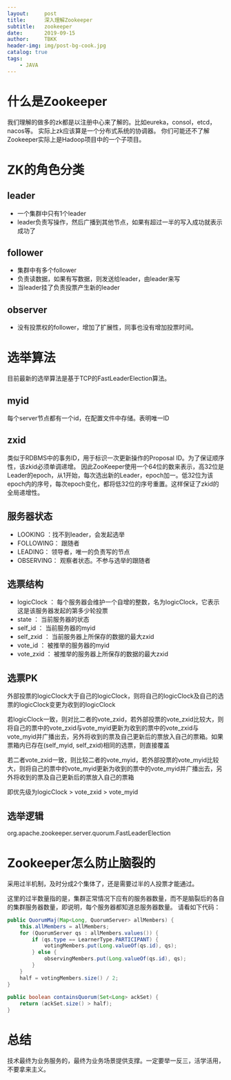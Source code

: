 ```yaml
---
layout:     post
title:      深入理解Zookeeper
subtitle:   zookeeper
date:       2019-09-15
author:     TBKK
header-img: img/post-bg-cook.jpg
catalog: true
tags:
    - JAVA
---
```



# 什么是Zookeeper  
我们理解的做多的zk都是以注册中心来了解的。比如eureka，consol，etcd，nacos等。
实际上zk应该算是一个分布式系统的协调器。
你们可能还不了解 Zookeeper实际上是Hadoop项目中的一个子项目。

# ZK的角色分类
## leader
* 一个集群中只有1个leader
* leader负责写操作，然后广播到其他节点，如果有超过一半的写入成功就表示成功了
## follower
* 集群中有多个follower
* 负责读数据，如果有写数据，则发送给leader，由leader来写
* 当leader挂了负责投票产生新的leader
## observer
* 没有投票权的follower，增加了扩展性，同事也没有增加投票时间。

# 选举算法
目前最新的选举算法是基于TCP的FastLeaderElection算法。
## myid
每个server节点都有一个id，在配置文件中存储。表明唯一ID
## zxid
类似于RDBMS中的事务ID，用于标识一次更新操作的Proposal ID。为了保证顺序性，该zkid必须单调递增。
因此ZooKeeper使用一个64位的数来表示，高32位是Leader的epoch，从1开始，每次选出新的Leader，epoch加一。低32位为该epoch内的序号，每次epoch变化，都将低32位的序号重置。这样保证了zkid的全局递增性。

## 服务器状态
* LOOKING ：找不到leader，会发起选举
* FOLLOWING： 跟随者
* LEADING： 领导者，唯一的负责写的节点
* OBSERVING： 观察者状态。不参与选举的跟随者


## 选票结构
* logicClock ： 每个服务器会维护一个自增的整数，名为logicClock，它表示这是该服务器发起的第多少轮投票
* state ： 当前服务器的状态
* self_id ： 当前服务器的myid
* self_zxid ： 当前服务器上所保存的数据的最大zxid
* vote_id ： 被推举的服务器的myid
* vote_zxid ： 被推举的服务器上所保存的数据的最大zxid

## 选票PK
外部投票的logicClock大于自己的logicClock，则将自己的logicClock及自己的选票的logicClock变更为收到的logicClock

若logicClock一致，则对比二者的vote_zxid，若外部投票的vote_zxid比较大，则将自己的票中的vote_zxid与vote_myid更新为收到的票中的vote_zxid与vote_myid并广播出去，另外将收到的票及自己更新后的票放入自己的票箱。如果票箱内已存在(self_myid, self_zxid)相同的选票，则直接覆盖

若二者vote_zxid一致，则比较二者的vote_myid，若外部投票的vote_myid比较大，则将自己的票中的vote_myid更新为收到的票中的vote_myid并广播出去，另外将收到的票及自己更新后的票放入自己的票箱

即优先级为logicClock > vote_zxid > vote_myid

## 选举逻辑
org.apache.zookeeper.server.quorum.FastLeaderElection




# Zookeeper怎么防止脑裂的

采用过半机制，及时分成2个集体了，还是需要过半的人投票才能通过。

这里的过半数量指的是，集群正常情况下应有的服务器数量，而不是脑裂后的各自的集群服务器数量，即说明，每个服务器都知道总服务器数量。
请看如下代码：

``` java
public QuorumMaj(Map<Long, QuorumServer> allMembers) {
    this.allMembers = allMembers;
    for (QuorumServer qs : allMembers.values()) {
        if (qs.type == LearnerType.PARTICIPANT) {
            votingMembers.put(Long.valueOf(qs.id), qs);
        } else {
            observingMembers.put(Long.valueOf(qs.id), qs);
        }
    }
    half = votingMembers.size() / 2;
}
 
public boolean containsQuorum(Set<Long> ackSet) {
    return (ackSet.size() > half);
}
``` 

# 总结
技术最终为业务服务的，最终为业务场景提供支撑。一定要举一反三，活学活用，不要拿来主义。
 

